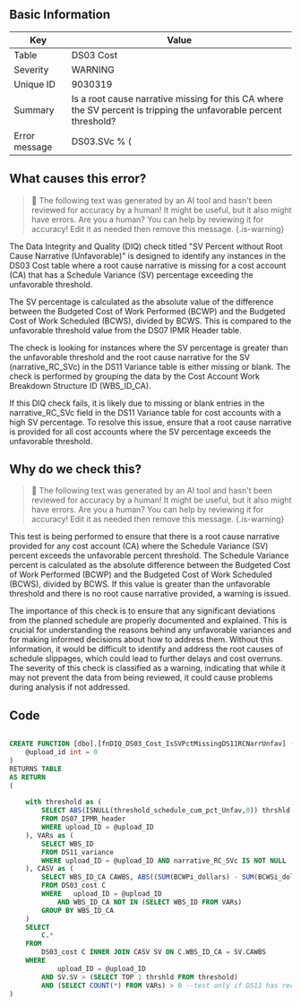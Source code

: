 ## Basic Information
| Key         | Value          |
|-------------|----------------|
| Table       | DS03 Cost |
| Severity    | WARNING |
| Unique ID   | 9030319   |
| Summary     | Is a root cause narrative missing for this CA where the SV percent is tripping the unfavorable percent threshold? |
| Error message | DS03.SVc % (|(BCWP - BCWS) / BCWS|) > |DS07.threshold_schedule_cum_pct_unfav| & DS11.narrative_RC_SVc is missing or blank (by DS03.WBS_ID_CA & DS11.WBS_ID). |

## What causes this error?

> :robot: The following text was generated by an AI tool and hasn't been reviewed for accuracy by a human! It might be useful, but it also might have errors. Are you a human? You can help by reviewing it for accuracy! Edit it as needed then remove this message.
{.is-warning}

The Data Integrity and Quality (DIQ) check titled "SV Percent without Root Cause Narrative (Unfavorable)" is designed to identify any instances in the DS03 Cost table where a root cause narrative is missing for a cost account (CA) that has a Schedule Variance (SV) percentage exceeding the unfavorable threshold. 

The SV percentage is calculated as the absolute value of the difference between the Budgeted Cost of Work Performed (BCWP) and the Budgeted Cost of Work Scheduled (BCWS), divided by BCWS. This is compared to the unfavorable threshold value from the DS07 IPMR Header table. 

The check is looking for instances where the SV percentage is greater than the unfavorable threshold and the root cause narrative for the SV (narrative_RC_SVc) in the DS11 Variance table is either missing or blank. The check is performed by grouping the data by the Cost Account Work Breakdown Structure ID (WBS_ID_CA).

If this DIQ check fails, it is likely due to missing or blank entries in the narrative_RC_SVc field in the DS11 Variance table for cost accounts with a high SV percentage. To resolve this issue, ensure that a root cause narrative is provided for all cost accounts where the SV percentage exceeds the unfavorable threshold.
## Why do we check this?

> :robot: The following text was generated by an AI tool and hasn't been reviewed for accuracy by a human! It might be useful, but it also might have errors. Are you a human? You can help by reviewing it for accuracy! Edit it as needed then remove this message.
{.is-warning}

This test is being performed to ensure that there is a root cause narrative provided for any cost account (CA) where the Schedule Variance (SV) percent exceeds the unfavorable percent threshold. The Schedule Variance percent is calculated as the absolute difference between the Budgeted Cost of Work Performed (BCWP) and the Budgeted Cost of Work Scheduled (BCWS), divided by BCWS. If this value is greater than the unfavorable threshold and there is no root cause narrative provided, a warning is issued.

The importance of this check is to ensure that any significant deviations from the planned schedule are properly documented and explained. This is crucial for understanding the reasons behind any unfavorable variances and for making informed decisions about how to address them. Without this information, it would be difficult to identify and address the root causes of schedule slippages, which could lead to further delays and cost overruns. The severity of this check is classified as a warning, indicating that while it may not prevent the data from being reviewed, it could cause problems during analysis if not addressed.
## Code

```sql

CREATE FUNCTION [dbo].[fnDIQ_DS03_Cost_IsSVPctMissingDS11RCNarrUnfav] (
	@upload_id int = 0
)
RETURNS TABLE
AS RETURN
(
	
	with threshold as (
		SELECT ABS(ISNULL(threshold_schedule_cum_pct_Unfav,0)) thrshld
		FROM DS07_IPMR_header 
		WHERE upload_ID = @upload_ID
	), VARs as (
		SELECT WBS_ID 
		FROM DS11_variance
		WHERE upload_ID = @upload_ID AND narrative_RC_SVc IS NOT NULL
	), CASV as (
		SELECT WBS_ID_CA CAWBS, ABS((SUM(BCWPi_dollars) - SUM(BCWSi_dollars)) / NULLIF(SUM(BCWSi_dollars),0)) SV
		FROM DS03_cost C
		WHERE 	upload_ID = @upload_ID
			AND WBS_ID_CA NOT IN (SELECT WBS_ID FROM VARs)
		GROUP BY WBS_ID_CA
	)
	SELECT 
		C.*
	FROM
		DS03_cost C INNER JOIN CASV SV ON C.WBS_ID_CA = SV.CAWBS
	WHERE
			upload_ID = @upload_ID
		AND SV.SV > (SELECT TOP 1 thrshld FROM threshold)
		AND (SELECT COUNT(*) FROM VARs) > 0 --test only if DS11 has records
)
```
